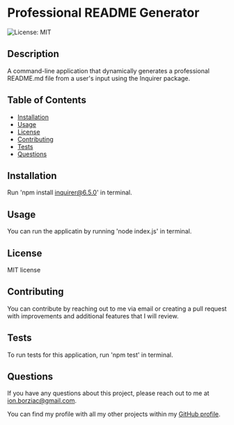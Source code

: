 # Professional README Generator

![License: MIT](https://img.shields.io/badge/License-MIT-yellow.svg)

## Description
A command-line application that dynamically generates a professional README.md file from a user's input using the Inquirer package.

## Table of Contents
- [Installation](#installation)
- [Usage](#usage)
- [License](#license)
- [Contributing](#contributing)
- [Tests](#tests)
- [Questions](#questions)

## Installation
Run 'npm install inquirer@6.5.0' in terminal.

## Usage
You can run the applicatin by running 'node index.js' in terminal.

## License
MIT license

## Contributing
You can contribute by reaching out to me via email or creating a pull request with improvements and additional features that I will review.

## Tests
To run tests for this application, run 'npm test' in terminal.

## Questions
If you have any questions about this project, please reach out to me at ion.borziac@gmail.com.

You can find my profile with all my other projects within my [GitHub profile](https://github.com/ionb23/).